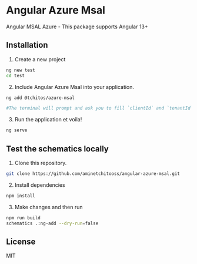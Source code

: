 # Angular Azure Msal

<!-- [![npm](https://img.shields.io/npm/v/@tchitos/datetime-picker.svg?maxAge=2592000?style=flat-square)](https://www.npmjs.com/package/@tchitos/datetime-picker)
[![npm](https://img.shields.io/npm/dm/@tchitos/datetime-picker.svg)](https://www.npmjs.com/package/@tchitos/datetime-picker) -->

Angular MSAL Azure - This package supports Angular 13+

## Installation

1. Create a new project

```sh
ng new test
cd test
```

2. Include Angular Azure Msal into your application.

```sh
ng add @tchitos/azure-msal

#The terminal will prompt and ask you to fill `clientId` and `tenantId`.
```

3. Run the application et voila!

```sh
ng serve
```

## Test the schematics locally

1. Clone this repository.

```sh
git clone https://github.com/aminetchitooss/angular-azure-msal.git
```

2. Install dependencies

```sh
npm install
```

3. Make changes and then run

```bash
npm run build
schematics .:ng-add --dry-run=false
```

## License

MIT
